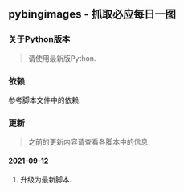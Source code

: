 ## pybingimages - 抓取必应每日一图

### 关于Python版本

> 请使用最新版Python.
    
### 依赖

参考脚本文件中的依赖.

### 更新

> 之前的更新内容请查看各脚本中的信息.

#### 2021-09-12

1. 升级为最新脚本.
